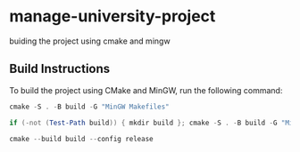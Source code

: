 # manage-university-project
buiding the project using cmake and mingw

## Build Instructions

To build the project using CMake and MinGW, run the following command:

```powershell
cmake -S . -B build -G "MinGW Makefiles"
```

```powershell
if (-not (Test-Path build)) { mkdir build }; cmake -S . -B build -G "MinGW Makefiles"
``` 

```powershell
cmake --build build --config release
``` 
